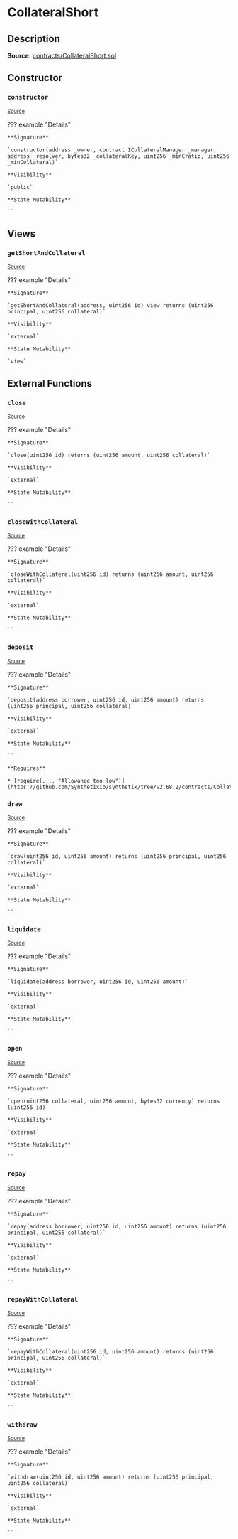 # CollateralShort

## Description

**Source:** [contracts/CollateralShort.sol](https://github.com/Synthetixio/synthetix/tree/v2.68.2/contracts/CollateralShort.sol)

## Constructor

### `constructor`

<sub>[Source](https://github.com/Synthetixio/synthetix/tree/v2.68.2/contracts/CollateralShort.sol#L9)</sub>

??? example "Details"

    **Signature**

    `constructor(address _owner, contract ICollateralManager _manager, address _resolver, bytes32 _collateralKey, uint256 _minCratio, uint256 _minCollateral)`

    **Visibility**

    `public`

    **State Mutability**

    ``

## Views

### `getShortAndCollateral`

<sub>[Source](https://github.com/Synthetixio/synthetix/tree/v2.68.2/contracts/CollateralShort.sol#L74)</sub>

??? example "Details"

    **Signature**

    `getShortAndCollateral(address, uint256 id) view returns (uint256 principal, uint256 collateral)`

    **Visibility**

    `external`

    **State Mutability**

    `view`

## External Functions

### `close`

<sub>[Source](https://github.com/Synthetixio/synthetix/tree/v2.68.2/contracts/CollateralShort.sol#L29)</sub>

??? example "Details"

    **Signature**

    `close(uint256 id) returns (uint256 amount, uint256 collateral)`

    **Visibility**

    `external`

    **State Mutability**

    ``

### `closeWithCollateral`

<sub>[Source](https://github.com/Synthetixio/synthetix/tree/v2.68.2/contracts/CollateralShort.sol#L61)</sub>

??? example "Details"

    **Signature**

    `closeWithCollateral(uint256 id) returns (uint256 amount, uint256 collateral)`

    **Visibility**

    `external`

    **State Mutability**

    ``

### `deposit`

<sub>[Source](https://github.com/Synthetixio/synthetix/tree/v2.68.2/contracts/CollateralShort.sol#L35)</sub>

??? example "Details"

    **Signature**

    `deposit(address borrower, uint256 id, uint256 amount) returns (uint256 principal, uint256 collateral)`

    **Visibility**

    `external`

    **State Mutability**

    ``

    **Requires**

    * [require(..., "Allowance too low")](https://github.com/Synthetixio/synthetix/tree/v2.68.2/contracts/CollateralShort.sol#L40)

### `draw`

<sub>[Source](https://github.com/Synthetixio/synthetix/tree/v2.68.2/contracts/CollateralShort.sol#L82)</sub>

??? example "Details"

    **Signature**

    `draw(uint256 id, uint256 amount) returns (uint256 principal, uint256 collateral)`

    **Visibility**

    `external`

    **State Mutability**

    ``

### `liquidate`

<sub>[Source](https://github.com/Synthetixio/synthetix/tree/v2.68.2/contracts/CollateralShort.sol#L86)</sub>

??? example "Details"

    **Signature**

    `liquidate(address borrower, uint256 id, uint256 amount)`

    **Visibility**

    `external`

    **State Mutability**

    ``

### `open`

<sub>[Source](https://github.com/Synthetixio/synthetix/tree/v2.68.2/contracts/CollateralShort.sol#L18)</sub>

??? example "Details"

    **Signature**

    `open(uint256 collateral, uint256 amount, bytes32 currency) returns (uint256 id)`

    **Visibility**

    `external`

    **State Mutability**

    ``

### `repay`

<sub>[Source](https://github.com/Synthetixio/synthetix/tree/v2.68.2/contracts/CollateralShort.sol#L53)</sub>

??? example "Details"

    **Signature**

    `repay(address borrower, uint256 id, uint256 amount) returns (uint256 principal, uint256 collateral)`

    **Visibility**

    `external`

    **State Mutability**

    ``

### `repayWithCollateral`

<sub>[Source](https://github.com/Synthetixio/synthetix/tree/v2.68.2/contracts/CollateralShort.sol#L69)</sub>

??? example "Details"

    **Signature**

    `repayWithCollateral(uint256 id, uint256 amount) returns (uint256 principal, uint256 collateral)`

    **Visibility**

    `external`

    **State Mutability**

    ``

### `withdraw`

<sub>[Source](https://github.com/Synthetixio/synthetix/tree/v2.68.2/contracts/CollateralShort.sol#L47)</sub>

??? example "Details"

    **Signature**

    `withdraw(uint256 id, uint256 amount) returns (uint256 principal, uint256 collateral)`

    **Visibility**

    `external`

    **State Mutability**

    ``

